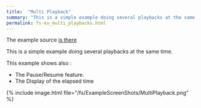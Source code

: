 ```yaml
---
title:  "Multi Playback"
summary: "This is a simple example doing several playbacks at the same time."
permalink: fs-ex_multi_playbacks.html
---
```


The example source [is there](https://github.com/canardoux/flutter_sound/blob/master/example/lib/multi_playback/multi_playback.dart)

This is a simple example doing several playbacks at the same time.

This example shows also :
- The Pause/Resume feature.
- The Display of the elapsed time

{% include image.html file="/fs/ExampleScreenShots/MultiPlayback.png" %}
